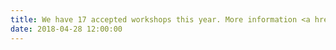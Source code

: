 ```yaml
---
title: We have 17 accepted workshops this year. More information <a href="https://modelsconf2018.github.io/program/workshops/" target="_blank">here</a>. 
date: 2018-04-28 12:00:00
---
```

